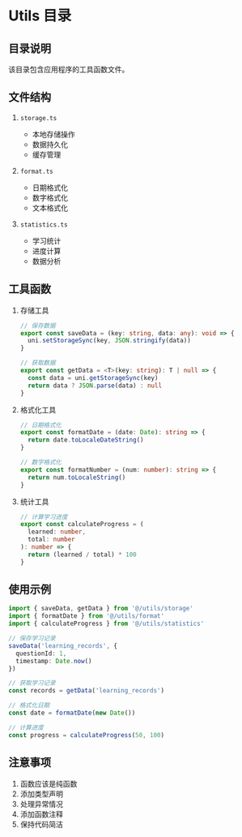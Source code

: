 # Utils 目录

## 目录说明
该目录包含应用程序的工具函数文件。

## 文件结构
1. `storage.ts`
   - 本地存储操作
   - 数据持久化
   - 缓存管理

2. `format.ts`
   - 日期格式化
   - 数字格式化
   - 文本格式化

3. `statistics.ts`
   - 学习统计
   - 进度计算
   - 数据分析

## 工具函数
1. 存储工具
   ```typescript
   // 保存数据
   export const saveData = (key: string, data: any): void => {
     uni.setStorageSync(key, JSON.stringify(data))
   }
   
   // 获取数据
   export const getData = <T>(key: string): T | null => {
     const data = uni.getStorageSync(key)
     return data ? JSON.parse(data) : null
   }
   ```

2. 格式化工具
   ```typescript
   // 日期格式化
   export const formatDate = (date: Date): string => {
     return date.toLocaleDateString()
   }
   
   // 数字格式化
   export const formatNumber = (num: number): string => {
     return num.toLocaleString()
   }
   ```

3. 统计工具
   ```typescript
   // 计算学习进度
   export const calculateProgress = (
     learned: number,
     total: number
   ): number => {
     return (learned / total) * 100
   }
   ```

## 使用示例
```typescript
import { saveData, getData } from '@/utils/storage'
import { formatDate } from '@/utils/format'
import { calculateProgress } from '@/utils/statistics'

// 保存学习记录
saveData('learning_records', {
  questionId: 1,
  timestamp: Date.now()
})

// 获取学习记录
const records = getData('learning_records')

// 格式化日期
const date = formatDate(new Date())

// 计算进度
const progress = calculateProgress(50, 100)
```

## 注意事项
1. 函数应该是纯函数
2. 添加类型声明
3. 处理异常情况
4. 添加函数注释
5. 保持代码简洁 